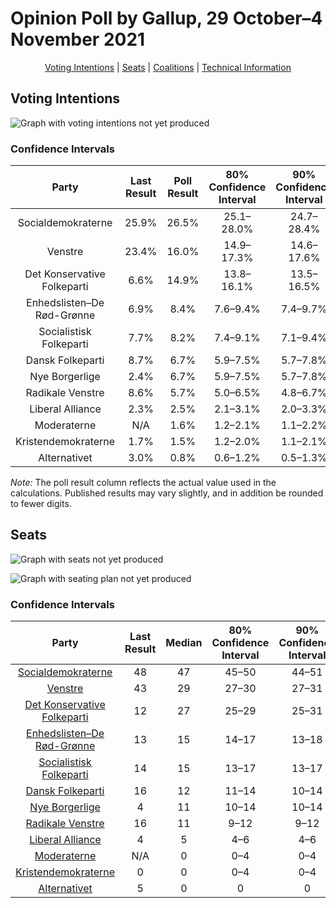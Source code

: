 # Opinion Poll by Gallup, 29 October–4 November 2021

<p align="center"><a href="#voting-intentions">Voting Intentions</a> | <a href="#seats">Seats</a> | <a href="#coalitions">Coalitions</a> | <a href="#technical-information">Technical Information</a></p>

## Voting Intentions

![Graph with voting intentions not yet produced](2021-11-04-Gallup.png "Voting Intentions")

### Confidence Intervals

| Party | Last Result | Poll Result | 80% Confidence Interval | 90% Confidence Interval | 95% Confidence Interval | 99% Confidence Interval |
|:-----:|:-----------:|:-----------:|:-----------------------:|:-----------------------:|:-----------------------:|:-----------------------:|
| Socialdemokraterne | 25.9% | 26.5% | 25.1–28.0% |24.7–28.4% |24.4–28.7% |23.7–29.4% |
| Venstre | 23.4% | 16.0% | 14.9–17.3% |14.6–17.6% |14.3–17.9% |13.8–18.5% |
| Det Konservative Folkeparti | 6.6% | 14.9% | 13.8–16.1% |13.5–16.5% |13.2–16.8% |12.7–17.3% |
| Enhedslisten–De Rød-Grønne | 6.9% | 8.4% | 7.6–9.4% |7.4–9.7% |7.2–9.9% |6.8–10.4% |
| Socialistisk Folkeparti | 7.7% | 8.2% | 7.4–9.1% |7.1–9.4% |6.9–9.6% |6.6–10.1% |
| Dansk Folkeparti | 8.7% | 6.7% | 5.9–7.5% |5.7–7.8% |5.5–8.0% |5.2–8.4% |
| Nye Borgerlige | 2.4% | 6.7% | 5.9–7.5% |5.7–7.8% |5.5–8.0% |5.2–8.4% |
| Radikale Venstre | 8.6% | 5.7% | 5.0–6.5% |4.8–6.7% |4.6–6.9% |4.3–7.3% |
| Liberal Alliance | 2.3% | 2.5% | 2.1–3.1% |2.0–3.3% |1.8–3.4% |1.7–3.7% |
| Moderaterne | N/A | 1.6% | 1.2–2.1% |1.1–2.2% |1.1–2.3% |0.9–2.6% |
| Kristendemokraterne | 1.7% | 1.5% | 1.2–2.0% |1.1–2.1% |1.0–2.2% |0.9–2.5% |
| Alternativet | 3.0% | 0.8% | 0.6–1.2% |0.5–1.3% |0.5–1.4% |0.4–1.6% |

*Note:* The poll result column reflects the actual value used in the calculations. Published results may vary slightly, and in addition be rounded to fewer digits.

## Seats

![Graph with seats not yet produced](2021-11-04-Gallup-seats.png "Seats")

![Graph with seating plan not yet produced](2021-11-04-Gallup-seating-plan.png "Seating Plan")

### Confidence Intervals

| Party | Last Result | Median | 80% Confidence Interval | 90% Confidence Interval | 95% Confidence Interval | 99% Confidence Interval |
|:-----:|:-----------:|:------:|:-----------------------:|:-----------------------:|:-----------------------:|:-----------------------:|
| <a href="#socialdemokraterne">Socialdemokraterne</a> | 48 | 47 | 45–50 |44–51 |44–51 |43–53 |
| <a href="#venstre">Venstre</a> | 43 | 29 | 27–30 |27–31 |26–32 |25–34 |
| <a href="#det-konservative-folkeparti">Det Konservative Folkeparti</a> | 12 | 27 | 25–29 |25–31 |24–31 |23–32 |
| <a href="#enhedslisten–de-rød-grønne">Enhedslisten–De Rød-Grønne</a> | 13 | 15 | 14–17 |13–18 |13–18 |12–19 |
| <a href="#socialistisk-folkeparti">Socialistisk Folkeparti</a> | 14 | 15 | 13–17 |13–17 |13–18 |12–19 |
| <a href="#dansk-folkeparti">Dansk Folkeparti</a> | 16 | 12 | 11–14 |10–14 |10–15 |10–16 |
| <a href="#nye-borgerlige">Nye Borgerlige</a> | 4 | 11 | 10–14 |10–14 |10–14 |9–16 |
| <a href="#radikale-venstre">Radikale Venstre</a> | 16 | 11 | 9–12 |9–12 |9–12 |8–13 |
| <a href="#liberal-alliance">Liberal Alliance</a> | 4 | 5 | 4–6 |4–6 |0–6 |0–7 |
| <a href="#moderaterne">Moderaterne</a> | N/A | 0 | 0–4 |0–4 |0–4 |0–5 |
| <a href="#kristendemokraterne">Kristendemokraterne</a> | 0 | 0 | 0–4 |0–4 |0–4 |0–4 |
| <a href="#alternativet">Alternativet</a> | 5 | 0 | 0 |0 |0 |0 |

